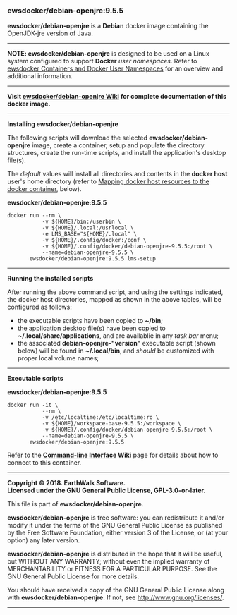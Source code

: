 ### ewsdocker/debian-openjre:9.5.5  

**ewsdocker/debian-openjre** is a **Debian** docker image containing the OpenJDK-jre version of Java.  
____  

**NOTE: ewsdocker/debian-openjre** is designed to be used on a Linux system configured to support **Docker** _user namespaces_.  Refer to [ewsdocker Containers and Docker User Namespaces](https://github.com/ewsdocker/ewsdocker.github.io/wiki/UserNS-Overview) for an overview and additional information.  

____  

**Visit [ewsdocker/debian-openjre Wiki](https://github.com/ewsdocker/debian-openjre/wiki) for complete documentation of this docker image.**  
____  

**Installing ewsdocker/debian-openjre**  

The following scripts will download the selected **ewsdocker/debian-openjre** image, create a container, setup and populate the directory structures, create the run-time scripts, and install the application's desktop file(s).  

The <i>default</i> values will install all directories and contents in the <b>docker host</b> user's home directory (refer to <a href="#mapping">Mapping docker host resources to the docker container</a>, below).  

**ewsdocker/debian-openjre:9.5.5**
  
    docker run --rm \
               -v ${HOME}/bin:/userbin \
               -v ${HOME}/.local:/usrlocal \
               -e LMS_BASE="${HOME}/.local" \
               -v ${HOME}/.config/docker:/conf \
               -v ${HOME}/.config/docker/debian-openjre-9.5.5:/root \
               --name=debian-openjre-9.5.5 \
           ewsdocker/debian-openjre:9.5.5 lms-setup  

____  

**Running the installed scripts**

After running the above command script, and using the settings indicated, the docker host directories, mapped as shown in the above tables, will be configured as follows:

 - the executable scripts have been copied to **~/bin**;  
 - the application desktop file(s) have been copied to **~/.local/share/applications**, and are availablie in any _task bar_ menu;  
 - the associated **debian-openjre-"version"** executable script (shown below) will be found in **~/.local/bin**, and _should_ be customized with proper local volume names;  

____  

**Executable scripts**  

**ewsdocker/debian-openjre:9.5.5**  
  
    docker run -it \
               --rm \
               -v /etc/localtime:/etc/localtime:ro \
               -v ${HOME}/workspace-base-9.5.5:/workspace \
               -v ${HOME}/.config/docker/debian-openjre-9.5.5:/root \
               --name=debian-openjre-9.5.5 \
           ewsdocker/debian-openjre:9.5.5

Refer to the **[Command-line Interface](https://github.com/ewsdocker/debian-openjre/wiki/CommandLineInterface) Wiki** page for details about how to connect to this container.

____  

**Copyright © 2018. EarthWalk Software.**  
**Licensed under the GNU General Public License, GPL-3.0-or-later.**  

This file is part of **ewsdocker/debian-openjre**.  

**ewsdocker/debian-openjre** is free software: you can redistribute 
it and/or modify it under the terms of the GNU General Public License 
as published by the Free Software Foundation, either version 3 of the 
License, or (at your option) any later version.  

**ewsdocker/debian-openjre** is distributed in the hope that 
it will be useful, but WITHOUT ANY WARRANTY; without even the implied 
warranty of MERCHANTABILITY or FITNESS FOR A PARTICULAR PURPOSE.  See the
GNU General Public License for more details.  

You should have received a copy of the GNU General Public License
along with **ewsdocker/debian-openjre**.  If not, see 
<http://www.gnu.org/licenses/>.  
____  
